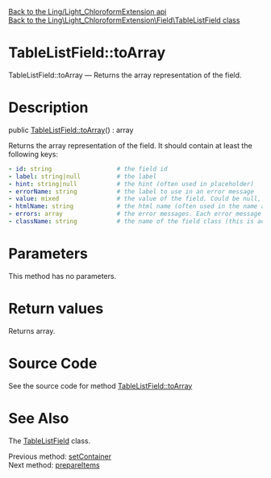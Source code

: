 [Back to the Ling/Light_ChloroformExtension api](https://github.com/lingtalfi/Light_ChloroformExtension/blob/master/doc/api/Ling/Light_ChloroformExtension.md)<br>
[Back to the Ling\Light_ChloroformExtension\Field\TableListField class](https://github.com/lingtalfi/Light_ChloroformExtension/blob/master/doc/api/Ling/Light_ChloroformExtension/Field/TableListField.md)


TableListField::toArray
================



TableListField::toArray — Returns the array representation of the field.




Description
================


public [TableListField::toArray](https://github.com/lingtalfi/Light_ChloroformExtension/blob/master/doc/api/Ling/Light_ChloroformExtension/Field/TableListField/toArray.md)() : array




Returns the array representation of the field.
It should contain at least the following keys:


```yaml
- id: string                  # the field id
- label: string|null          # the label
- hint: string|null           # the hint (often used in placeholder)
- errorName: string           # the label to use in an error message
- value: mixed                # the value of the field. Could be null, an array or a scalar.
- htmlName: string            # the html name (often used in the name attribute of html tags)
- errors: array               # the error messages. Each error message is a string.
- className: string           # the name of the field class (this is addressed to renderers, so that they know how to render the field)
```




Parameters
================

This method has no parameters.


Return values
================

Returns array.








Source Code
===========
See the source code for method [TableListField::toArray](https://github.com/lingtalfi/Light_ChloroformExtension/blob/master/Field/TableListField.php#L99-L127)


See Also
================

The [TableListField](https://github.com/lingtalfi/Light_ChloroformExtension/blob/master/doc/api/Ling/Light_ChloroformExtension/Field/TableListField.md) class.

Previous method: [setContainer](https://github.com/lingtalfi/Light_ChloroformExtension/blob/master/doc/api/Ling/Light_ChloroformExtension/Field/TableListField/setContainer.md)<br>Next method: [prepareItems](https://github.com/lingtalfi/Light_ChloroformExtension/blob/master/doc/api/Ling/Light_ChloroformExtension/Field/TableListField/prepareItems.md)<br>

